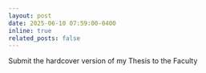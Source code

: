 ```yaml
---
layout: post
date: 2025-06-10 07:59:00-0400
inline: true
related_posts: false
---
```


Submit the hardcover version of my Thesis to the Faculty
